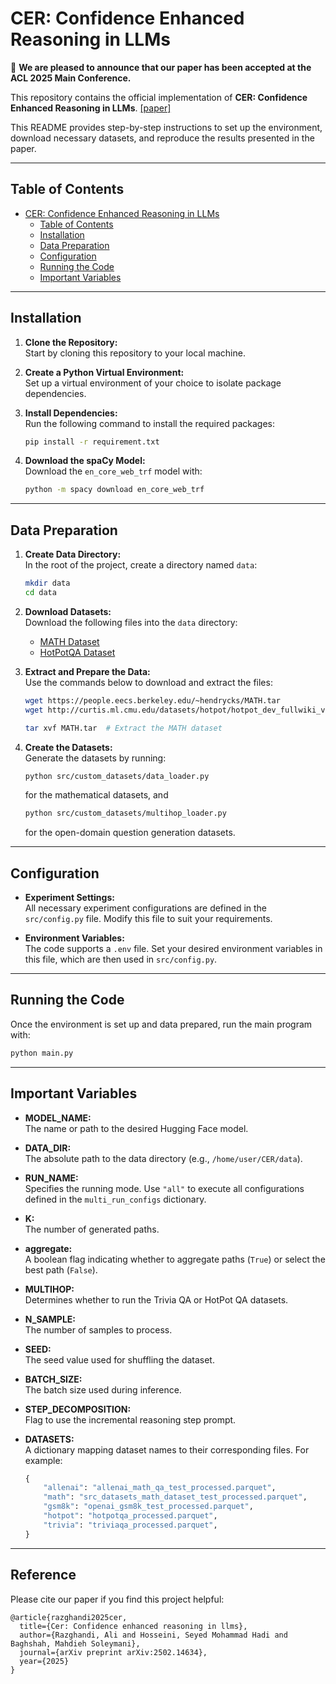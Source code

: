 # CER: Confidence Enhanced Reasoning in LLMs

🎉 **We are pleased to announce that our paper has been accepted at the ACL 2025 Main Conference.**

This repository contains the official implementation of **CER: Confidence Enhanced Reasoning in LLMs**. [[paper]](https://arxiv.org/abs/2502.14634)

This README provides step-by-step instructions to set up the environment, download necessary datasets, and reproduce the results presented in the paper.

---

## Table of Contents

- [CER: Confidence Enhanced Reasoning in LLMs](#cer-confidence-enhanced-reasoning-in-llms)
  - [Table of Contents](#table-of-contents)
  - [Installation](#installation)
  - [Data Preparation](#data-preparation)
  - [Configuration](#configuration)
  - [Running the Code](#running-the-code)
  - [Important Variables](#important-variables)

---

## Installation

1. **Clone the Repository:**  
   Start by cloning this repository to your local machine.

2. **Create a Python Virtual Environment:**  
   Set up a virtual environment of your choice to isolate package dependencies.

3. **Install Dependencies:**  
   Run the following command to install the required packages:
   ```bash
   pip install -r requirement.txt
   ```

4. **Download the spaCy Model:**  
   Download the `en_core_web_trf` model with:
   ```bash
   python -m spacy download en_core_web_trf
   ```

---

## Data Preparation

1. **Create Data Directory:**  
   In the root of the project, create a directory named `data`:
   ```bash
   mkdir data
   cd data
   ```

2. **Download Datasets:**  
   Download the following files into the `data` directory:
   - [MATH Dataset](https://people.eecs.berkeley.edu/~hendrycks/MATH.tar)
   - [HotPotQA Dataset](http://curtis.ml.cmu.edu/datasets/hotpot/hotpot_dev_fullwiki_v1.json)

3. **Extract and Prepare the Data:**  
   Use the commands below to download and extract the files:
   ```bash
   wget https://people.eecs.berkeley.edu/~hendrycks/MATH.tar
   wget http://curtis.ml.cmu.edu/datasets/hotpot/hotpot_dev_fullwiki_v1.json

   tar xvf MATH.tar  # Extract the MATH dataset
   ```

4. **Create the Datasets:**  
   Generate the datasets by running:
   ```bash
   python src/custom_datasets/data_loader.py
   ```
   for the mathematical datasets, and
   ```bash
   python src/custom_datasets/multihop_loader.py
   ```
   for the open-domain question generation datasets.

---

## Configuration

- **Experiment Settings:**  
  All necessary experiment configurations are defined in the `src/config.py` file. Modify this file to suit your requirements.

- **Environment Variables:**  
  The code supports a `.env` file. Set your desired environment variables in this file, which are then used in `src/config.py`.

---

## Running the Code

Once the environment is set up and data prepared, run the main program with:
```bash
python main.py
```

---

## Important Variables

- **MODEL_NAME:**  
  The name or path to the desired Hugging Face model.

- **DATA_DIR:**  
  The absolute path to the data directory (e.g., `/home/user/CER/data`).

- **RUN_NAME:**  
  Specifies the running mode. Use `"all"` to execute all configurations defined in the `multi_run_configs` dictionary.

- **K:**  
  The number of generated paths.

- **aggregate:**  
  A boolean flag indicating whether to aggregate paths (`True`) or select the best path (`False`).

- **MULTIHOP:**  
  Determines whether to run the Trivia QA or HotPot QA datasets.

- **N_SAMPLE:**  
  The number of samples to process.

- **SEED:**  
  The seed value used for shuffling the dataset.

- **BATCH_SIZE:**  
  The batch size used during inference.

- **STEP_DECOMPOSITION:**  
  Flag to use the incremental reasoning step prompt.

- **DATASETS:**  
  A dictionary mapping dataset names to their corresponding files. For example:
  ```python
  {
      "allenai": "allenai_math_qa_test_processed.parquet",
      "math": "src_datasets_math_dataset_test_processed.parquet",
      "gsm8k": "openai_gsm8k_test_processed.parquet",
      "hotpot": "hotpotqa_processed.parquet",
      "trivia": "triviaqa_processed.parquet",
  }
  ```
---

## Reference

Please cite our paper if you find this project helpful:

```
@article{razghandi2025cer,
  title={Cer: Confidence enhanced reasoning in llms},
  author={Razghandi, Ali and Hosseini, Seyed Mohammad Hadi and Baghshah, Mahdieh Soleymani},
  journal={arXiv preprint arXiv:2502.14634},
  year={2025}
}
```
